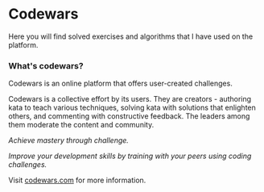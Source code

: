 # Codewars

Here you will find solved exercises and algorithms that I have used on the platform.

### What's codewars?

Codewars is an online platform that offers user-created challenges.

Codewars is a collective effort by its users. They are creators - authoring kata to teach various 
techniques, solving kata with solutions that enlighten others, and commenting with constructive 
feedback. The leaders among them moderate the content and community.

_Achieve mastery through challenge._

_Improve your development skills by training with your peers using coding challenges._


Visit [codewars.com](https://www.codewars.com/) for more information.
 

